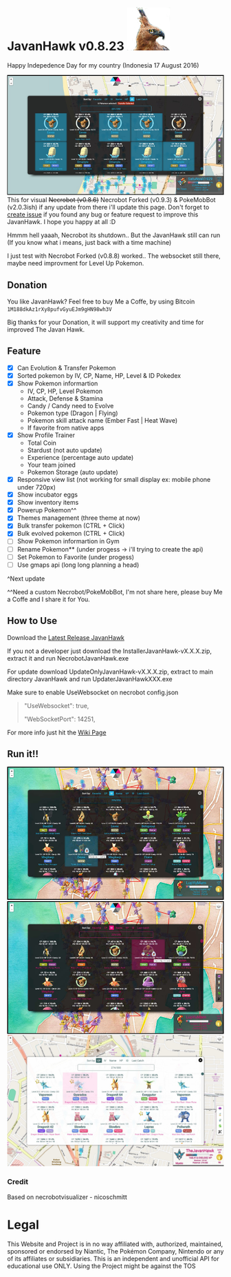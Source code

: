 # JavanHawk v0.8.23  ![Screenshot](https://github.com/AndikaTanpaH/NecrobotJavanHawk/blob/master/build/javanhawkcolor.png?raw=true) 
Happy Indepedence Day for my country (Indonesia 17 August 2016)

![Screenshot](https://github.com/AndikaTanpaH/NecrobotJavanHawk/blob/master/screenshot/viewpokemon-v0820.jpg?raw=true) 
This for visual ~~Necrobot (v0.8.6)~~ Necrobot Forked (v0.9.3) & PokeMobBot (v2.0.3ish) if any update from there i'll update this page. Don't forget to [create issue](https://github.com/AndikaTanpaH/NecrobotJavanHawk/issues) if you found any bug or feature request to improve this JavanHawk. I hope you happy at all :D

Hmmm hell yaaah, Necrobot its shutdown.. But the JavanHawk still can run (If you know what i means, just back with a time machine)

I just test with Necrobot Forked (v0.8.8) worked.. The websocket still there, maybe need improvment for Level Up Pokemon.

## Donation
You like JavanHawk? Feel free to buy Me a Coffe, by using Bitcoin `1M188dkAz1rXy8pufvGyuEJm9gHN98wh3V`

Big thanks for your Donation, it will support my creativity and time for improved The Javan Hawk.

## Feature
- [x] Can Evolution & Transfer Pokemon
- [x] Sorted pokemon by IV, CP, Name, HP, Level & ID Pokedex
- [x] Show Pokemon informartion
  - IV, CP, HP, Level Pokemon
  - Attack, Defense & Stamina
  - Candy / Candy need to Evolve
  - Pokemon type (Dragon | Flying)
  - Pokemon skill attack name (Ember Fast | Heat Wave)
  - If favorite from native apps
- [x] Show Profile Trainer
  - Total Coin
  - Stardust (not auto update)
  - Experience (percentage auto update)
  - Your team joined
  - Pokemon Storage (auto update)
- [x] Responsive view list (not working for small display ex: mobile phone under 720px)
- [x] Show incubator eggs
- [x] Show inventory items
- [x] Powerup Pokemon^^
- [x] Themes management (three theme at now)
- [x] Bulk transfer pokemon (CTRL + Click)
- [x] Bulk evolved pokemon (CTRL + Click)
- [ ] Show Pokemon informartion in Gym
- [ ] Rename Pokemon** (under progess -> i'll trying to create the api)
- [ ] Set Pokemon to Favorite (under progess)
- [ ] Use gmaps api (long long planning a head)

^Next update

^^Need a custom Necrobot/PokeMobBot, I'm not share here, please buy Me a Coffe and I share it for You.

## How to Use
Download the [Latest Release JavanHawk](https://github.com/AndikaTanpaH/NecrobotJavanHawk/releases)

If you not a developer just download the InstallerJavanHawk-vX.X.X.zip, extract it and run NecrobotJavanHawk.exe

For update download UpdateOnlyJavanHawk-vX.X.X.zip, extract to main directory JavanHawk and run UpdaterJavanHawkXXX.exe

Make sure to enable UseWebsocket on necrobot config.json
> "UseWebsocket": true,
>
> "WebSocketPort": 14251,

For more info just hit the [Wiki Page](https://github.com/AndikaTanpaH/NecrobotJavanHawk/wiki)

## Run it!!
![Screenshot](https://github.com/AndikaTanpaH/NecrobotJavanHawk/blob/master/screenshot/viewpokemon-v0817-blue.jpg?raw=true) 
![Screenshot](https://github.com/AndikaTanpaH/NecrobotJavanHawk/blob/master/screenshot/viewpokemon-v0817-pink.jpg?raw=true) 
![Screenshot](https://github.com/AndikaTanpaH/NecrobotJavanHawk/blob/master/screenshot/viewpokemon-v0315.jpg?raw=true) 


### Credit
Based on necrobotvisualizer - nicoschmitt



# Legal
This Website and Project is in no way affiliated with, authorized, maintained, sponsored or endorsed by Niantic, The Pokémon Company, Nintendo or any of its affiliates or subsidiaries. This is an independent and unofficial API for educational use ONLY. Using the Project might be against the TOS

